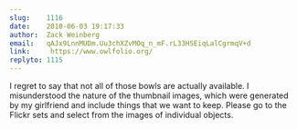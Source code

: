 ```yaml
---
slug:    1116
date:    2010-06-03 19:17:33
author:  Zack Weinberg
email:   qAJx9LnnMUDm.Uu3chXZvMOq_n_mF.rL33HSEiqLalCgrmqV+d
link:     https://www.owlfolio.org/
replyto: 1115
---
```


I regret to say that not all of those bowls are actually available.  I
misunderstood the nature of the thumbnail images, which were generated
by my girlfriend and include things that we want to keep.  Please go
to the Flickr sets and select from the images of individual objects.
